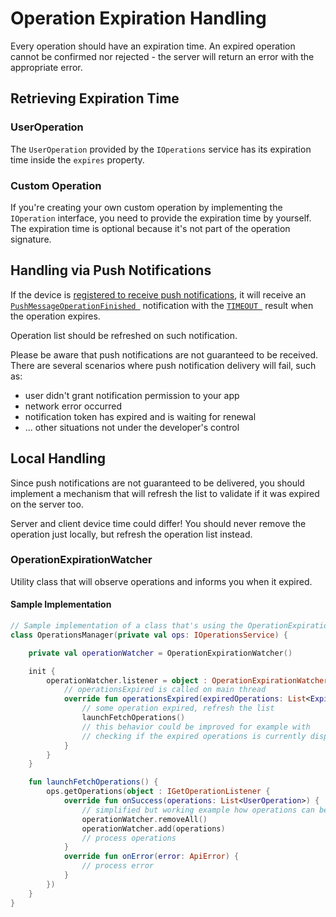 # Operation Expiration Handling

Every operation should have an expiration time. An expired operation cannot be confirmed nor rejected - the server will return an error with the appropriate error.

## Retrieving Expiration Time

### UserOperation
The `UserOperation` provided by the `IOperations` service has its expiration time inside the `expires` property.

### Custom Operation
If you're creating your own custom operation by implementing the `IOperation` interface, you need to provide the expiration time by yourself. The expiration time is optional because it's not part of the operation signature.

## Handling via Push Notifications

If the device is [registered to receive push notifications](Using-Push-Service.md), it will receive an [`PushMessageOperationFinished `](https://github.com/wultra/mtoken-sdk-android/blob/develop/library/src/main/java/com/wultra/android/mtokensdk/push/PushParser.kt#L80#docucheck-keep-link) notification with the [`TIMEOUT `](https://github.com/wultra/mtoken-sdk-android/blob/develop/library/src/main/java/com/wultra/android/mtokensdk/push/PushParser.kt#L115#docucheck-keep-link) result when the operation expires.

Operation list should be refreshed on such notification.


Please be aware that push notifications are not guaranteed to be received. There are several scenarios where push notification delivery will fail, such as:

- user didn't grant notification permission to your app
- network error occurred
- notification token has expired and is waiting for renewal
- ... other situations not under the developer's control

## Local Handling

Since push notifications are not guaranteed to be delivered, you should implement a mechanism that will refresh the list to validate if it was expired on the server too.

Server and client device time could differ! You should never remove the operation just locally, but refresh the operation list instead.

### OperationExpirationWatcher

Utility class that will observe operations and informs you when it expired.

#### Sample Implementation

```kotlin
// Sample implementation of a class that's using the OperationExpirationWatcher
class OperationsManager(private val ops: IOperationsService) {

    private val operationWatcher = OperationExpirationWatcher()

    init {
        operationWatcher.listener = object : OperationExpirationWatcherListener {
            // operationsExpired is called on main thread
            override fun operationsExpired(expiredOperations: List<ExpirableOperation>) {
                // some operation expired, refresh the list
                launchFetchOperations()
                // this behavior could be improved for example with
                // checking if the expired operations is currently displayed etc..
            }
        }
    }

    fun launchFetchOperations() {
        ops.getOperations(object : IGetOperationListener {
            override fun onSuccess(operations: List<UserOperation>) {
                // simplified but working example how operations can be observed for expiration
                operationWatcher.removeAll()
                operationWatcher.add(operations)
                // process operations
            }
            override fun onError(error: ApiError) {
                // process error
            }
        })
    }
}

```
